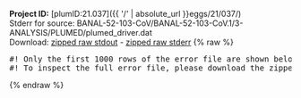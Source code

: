 **Project ID:** [plumID:21.037]({{ '/' | absolute_url }}eggs/21/037/)  
Stderr for source:  BANAL-52-103-CoV/BANAL-52-103-CoV.1/3-ANALYSIS/PLUMED/plumed_driver.dat   
Download: [zipped raw stdout](plumed_driver.dat.plumed_master.stdout.txt.zip) - [zipped raw stderr](plumed_driver.dat.plumed_master.stderr.txt.zip) 
{% raw %}
<pre>
#! Only the first 1000 rows of the error file are shown below
#! To inspect the full error file, please download the zipped raw stderr file above
</pre>
{% endraw %}
